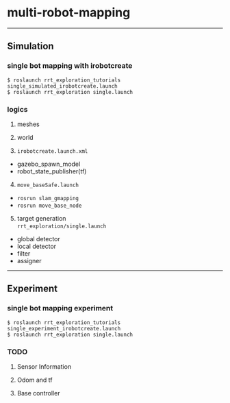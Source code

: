 # multi-robot-mapping

---

## Simulation

### single bot mapping with irobotcreate

```
$ roslaunch rrt_exploration_tutorials single_simulated_irobotcreate.launch
$ roslaunch rrt_exploration single.launch
```

### logics

1. meshes

2. world

3. `irobotcreate.launch.xml`  
  * gazebo_spawn_model  
  * robot_state_publisher(tf)

4. `move_baseSafe.launch`  
  * `rosrun slam_gmapping`  
  * `rosrun move_base_node`

5. target generation  
  `rrt_exploration/single.launch`  
  * global detector  
  * local detector  
  * filter  
  * assigner

---

## Experiment

### single bot mapping experiment

```
$ roslaunch rrt_exploration_tutorials single_experiment_irobotcreate.launch
$ roslaunch rrt_exploration single.launch
```

### TODO

1. Sensor Information

2. Odom and tf

3. Base controller
